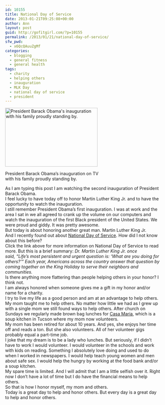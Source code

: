 ```yaml
---
id: 10155
title: National Day of Service
date: 2013-01-21T09:25:08+00:00
author: Ann
layout: post
guid: http://gofitgirl.com/?p=10155
permalink: /2013/01/21/national-day-of-service/
sfw_pwd:
  - x6QcQAuuZgMf
categories:
  - blogging
  - general fitness
  - general health
tags:
  - charity
  - helping others
  - inauguration
  - MLK Day
  - national day of service
  - president
---
```

<div id="attachment_10156" style="width: 310px" class="wp-caption alignleft">
  <a href="http://gofitgirl.com/?attachment_id=10156" rel="attachment wp-att-10156"><img class="size-medium wp-image-10156" alt="President Barack Obama's inauguration with his family proudly standing by." src="http://gofitgirl.com/wp-content/uploads/2013/01/presidential-inauguration-e1358788117161-300x191.jpg" width="300" height="191" /></a>
  
  <p class="wp-caption-text">
    President Barack Obama&#8217;s inauguration on TV with his family proudly standing by.
  </p>
</div>

  
As I am typing this post I am watching the second inauguration of President Barack Obama.  
I feel lucky to have today off to honor Martin Luther King Jr. and to have the opportunity to watch the inauguration.  
I still remember President Obama&#8217;s first inauguration. I was at work and the area I sat in we all agreed to crank up the volume on our computers and watch the inauguration of the first Black president of the United States. We were proud and giddy. It was pretty awesome.  
But today is about honoring another great man. Martin Luther King Jr.  
And I recently found out about [National Day of Service](http://mlkday.gov/index.php). How did I not know about this before?  
Click the link above for more information on National Day of Service to read more. But this is a brief summary: _Dr. Martin Luther King Jr. once said, &#8220;Life&#8217;s most persistent and urgent question is: &#8216;What are you doing for others?'&#8221; Each year, Americans across the country answer that question by coming together on the King Holiday to serve their neighbors and communities._  
Is there anything more flattering than people helping others in your honor? I think not.  
I am always honored when someone gives me a gift in my honor and/or name for a charity.  
I try to live my life as a good person and am at an advantage to help others.  
My mom taught me to help others. No matter how little we had as I grew up with a single mom we still found ways to help others. After church on Sundays we regularly made brown bag lunches for [Casa Maria](http://www.casamariatucson.org), which is a soup kitchen in Tucson where my mom now volunteers.  
My mom has been retired for about 10 years. And yes, she enjoys her time off and reads a ton. But she also volunteers. All of her volunteer gigs probably equal a part-time job.  
I joke that my dream is to be a lady who lunches. But seriously, if I didn&#8217;t have to work I would volunteer. I would volunteer in the schools and work with kids on reading. Something I absolutely love doing and used to do when I worked in newspapers. I would help teach young women and men about safe sex. I would help the hungry by working at the food bank and/or a soup kitchen.  
My spare time is limited. And I will admit that I am a little selfish over it. Right now I don&#8217;t have a lot of time but I do have the financial means to help others.  
So that is how I honor myself, my mom and others.  
Today is a great day to help and honor others. But every day is a great day to help and honor others.